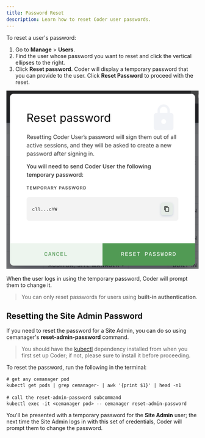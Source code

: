 ```yaml
---
title: Password Reset
description: Learn how to reset Coder user passwords.
---
```


To reset a user's password:

1. Go to **Manage** > **Users**.
2. Find the user whose password you want to reset and click the vertical
   ellipses to the right.
3. Click **Reset password**. Coder will display a temporary password that you
   can provide to the user. Click **Reset Password** to proceed with the reset.

![Confirm Password Reset](../../assets/reset-password.png)

When the user logs in using the temporary password, Coder will prompt them to
change it.

> You can only reset passwords for users using **built-in authentication**.

## Resetting the Site Admin Password

If you need to reset the password for a Site Admin, you can do so using
cemanager's **reset-admin-password** command.

> You should have the
> [kubectl](https://kubernetes.io/docs/tasks/tools/install-kubectl/) dependency
> installed from when you first set up Coder; if not, please sure to install it
> before proceeding.

To reset the password, run the following in the terminal:

```console
# get any cemanager pod
kubectl get pods | grep cemanager- | awk '{print $1}' | head -n1

# call the reset-admin-password subcommand
kubectl exec -it <cemanager pod> -- cemanager reset-admin-password
```

You'll be presented with a temporary password for the **Site Admin** user; the
next time the Site Admin logs in with this set of credentials, Coder will
prompt them to change the password.
